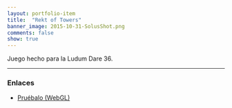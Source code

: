 ```yaml
---
layout: portfolio-item
title:  "Rekt of Towers"
banner_image: 2015-10-31-SolusShot.png
comments: false
show: true
---
```


Juego hecho para la Ludum Dare 36.

---

### Enlaces
* [Pruébalo (WebGL)](http://txotxopue.itch.io/rekt-of-towers)

